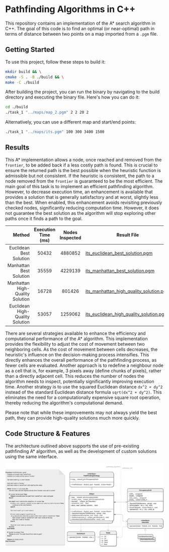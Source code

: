 # Pathfinding Algorithms in C++

This repository contains an implementation of the A* search algorithm in C++. The goal of this code is to find an optimal (or near-optimal) path in terms of distance between two points on a map imported from a `.pgm` file.

## Getting Started

To use this project, follow these steps to build it:

```bash
mkdir build && \
cmake -S . -B ./build && \
make -C ./build
```

After building the project, you can run the binary by navigating to the build directory and executing the binary file. Here's how you can do it:

```bash
cd ./build
./task_1 "../maps/map_2.pgm" 2 2 20 2 
```

Alternatively, you can use a different map and start/end points:

```bash
./task_1 "../maps/its.pgm" 100 300 3400 1500
```

## Results

This A* implementation allows a node, once reached and removed from the `frontier`, to be added back if a less costly path is found. This is crucial to ensure the returned path is the best possible when the heuristic function is admissible but not consistent. If the heuristic is consistent, the path to a node removed from the `frontier` is guaranteed to be the most efficient. The main goal of this task is to implement an efficient pathfinding algorithm. However, to decrease execution time, an enhancement is available that provides a solution that is generally satisfactory and at worst, slightly less than the best. When enabled, this enhancement avoids revisiting previously checked nodes, significantly reducing computation time. However, it does not guarantee the best solution as the algorithm will stop exploring other paths once it finds a path to the goal.

|                          Method | Execution Time (ms) | Nodes Inspected | Result File                                                                               |
| ------------------------------: | :-----------------: | :-------------: | ----------------------------------------------------------------------------------------- |
|         Euclidean Best Solution |        50432        |     4880852     | [its_euclidean_best_solution.pgm](./docs/its_euclidean_best_solution.pgm)                 |
|         Manhattan Best Solution |        35559        |     4229139     | [its_manhattan_best_solution.pgm](./docs/its_manhattan_best_solution.pgm)                 |
| Manhattan High-Quality Solution |        16728        |     801426      | [its_manhattan_high_quality_solution.pgm](./its_docs/manhattan_high_quality_solution.pgm) |
| Euclidean High-Quality Solution |        53057        |     1259062     | [its_euclidean_high_quality_solution.pgm](./its_docs/euclidean_high_quality_solution.pgm) |

There are several strategies available to enhance the efficiency and computational performance of the A* algorithm. This implementation provides the flexibility to adjust the cost of movement between two neighboring cells. As the cost of movement between cells decreases, the heuristic's influence on the decision-making process intensifies. This directly enhances the overall performance of the pathfinding process, as fewer cells are evaluated. Another approach is to redefine a neighbour node as a cell that is, for example, 3 pixels away (define chunks of pixels), rather than a directly adjacent cell. This reduces the number of nodes the algorithm needs to inspect, potentially significantly improving execution time. Another strategy is to use the squared Euclidean distance `dx^2 + dy^2` instead of the standard Euclidean distance formula `sqrt(dx^2 + dy^2)`. This eliminates the need for a computationally expensive square root operation, thereby reducing the algorithm's computational demand.

Please note that while these improvements may not always yield the best path, they can provide high-quality solutions much more quickly.

## Code Structure & Features

The architecture outlined above supports the use of pre-existing pathfinding A* algorithm, as well as the development of custom solutions using the same interface.

![code_structure](./docs/code_structure.png)
